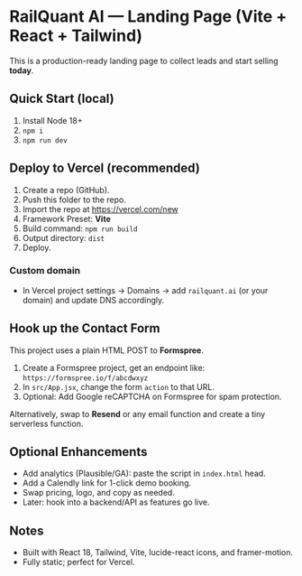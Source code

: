 # RailQuant AI — Landing Page (Vite + React + Tailwind)

This is a production-ready landing page to collect leads and start selling **today**.

## Quick Start (local)
1. Install Node 18+
2. `npm i`
3. `npm run dev`

## Deploy to Vercel (recommended)
1. Create a repo (GitHub).
2. Push this folder to the repo.
3. Import the repo at https://vercel.com/new
4. Framework Preset: **Vite**
5. Build command: `npm run build`
6. Output directory: `dist`
7. Deploy.

### Custom domain
- In Vercel project settings → Domains → add `railquant.ai` (or your domain) and update DNS accordingly.

## Hook up the Contact Form
This project uses a plain HTML POST to **Formspree**.

1. Create a Formspree project, get an endpoint like: `https://formspree.io/f/abcdwxyz`
2. In `src/App.jsx`, change the form `action` to that URL.
3. Optional: Add Google reCAPTCHA on Formspree for spam protection.

Alternatively, swap to **Resend** or any email function and create a tiny serverless function.

## Optional Enhancements
- Add analytics (Plausible/GA): paste the script in `index.html` head.
- Add a Calendly link for 1-click demo booking.
- Swap pricing, logo, and copy as needed.
- Later: hook into a backend/API as features go live.

## Notes
- Built with React 18, Tailwind, Vite, lucide-react icons, and framer-motion.
- Fully static; perfect for Vercel.
